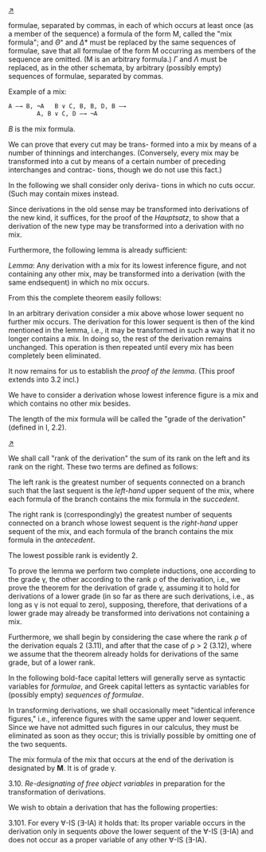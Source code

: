 <!--  <../page-segments/299-left.md> -->
[↗](../image-segments/299-left.png)


formulae, separated by commas, in each of which
occurs at least once (as a member of the sequence)
a formula of the form M, called the "mix formula";
and *Θ*⁺ and *Δ** must be replaced by the same
sequences of formulae, save that all formulae of the
form M occurring as members of the sequence are
omitted. (M is an arbitrary formula.) *Γ* and *Λ* must
be replaced, as in the other schemata, by arbitrary
(possibly empty) sequences of formulae, separated
by commas.

Example of a mix:

```txt
A —→ B, ¬A   B ∨ C, B, B, D, B —→
        A, B ∨ C, D —→ ¬A
```

*B* is the mix formula.

We can prove that every cut may be trans-
formed into a mix by means of a number of
thinnings and interchanges. (Conversely, every mix
may be transformed into a cut by means of a certain
number of preceding interchanges and contrac-
tions, though we do not use this fact.)

In the following we shall consider only deriva-
tions in which no cuts occur. (Such may
contain mixes instead.

Since derivations in the old sense may be
transformed into derivations of the new kind, it
suffices, for the proof of the *Hauptsatz*, to show that
a derivation of the new type may be transformed
into a derivation with no mix.

Furthermore, the following lemma is already
sufficient:

*Lemma*: Any derivation with a mix for its
lowest inference figure, and not containing any
other mix, may be transformed into a derivation
(with the same endsequent) in which no mix
occurs.

From this the complete theorem easily follows:

In an arbitrary derivation consider a mix above
whose lower sequent no further mix occurs. The
derivation for this lower sequent is then of the kind
mentioned in the lemma, i.e., it may be transformed
in such a way that it no longer contains a mix. In
doing so, the rest of the derivation remains
unchanged. This operation is then repeated until
every mix has been completely been eliminated.

It now remains for us to establish the *proof of the
lemma*. (This proof extends into 3.2 incl.)

We have to consider a derivation whose lowest
inference figure is a mix and which contains no
other mix besides.

The length of the mix formula will be called the
"grade of the derivation" (defined in I, 2.2).

<!--  <../page-segments/299-right.md> -->
[↗](../image-segments/299-right.png)


We shall call "rank of the derivation" the sum of
its rank on the left and its rank on the right. These
two terms are defined as follows:

The left rank is the greatest number of sequents
connected on a branch such that the last sequent is
the *left-hand* upper sequent of the mix, where each
formula of the branch contains the mix formula in
the *succedent*.

The right rank is (correspondingly) the greatest
number of sequents connected on a branch whose
lowest sequent is the *right-hand* upper sequent of the
mix, and each formula of the branch contains the
mix formula in the *antecedent*.

The lowest possible rank is evidently 2.

To prove the lemma we perform two complete
inductions, one according to the grade γ, the
other according to the rank ρ of the derivation,
i.e., we prove the theorem for the derivation of
grade γ, assuming it to hold for derivations of a
lower grade (in so far as there are such derivations,
i.e., as long as γ is not equal to zero), supposing,
therefore, that derivations of a lower grade may
already be transformed into derivations not
containing a mix.

Furthermore, we shall begin by considering the
case where the rank ρ of the derivation equals 2
(3.11), and after that the case of ρ > 2 (3.12),
where we assume that the theorem already holds
for derivations of the same grade, but of a lower
rank.

In the following bold-face capital letters will
generally serve as syntactic variables for *formulae*,
and Greek capital letters as syntactic variables for
(possibly empty) *sequences of formulae*.

In transforming derivations, we shall occasionally
meet "identical inference figures," i.e., inference
figures with the same upper and lower sequent.
Since we have not admitted such figures in our
calculus, they must be eliminated as soon as they
occur; this is trivially possible by omitting one of
the two sequents.

The mix formula of the mix that occurs at the
end of the derivation is designated by **M**. It is of
grade γ.

3.10. *Re-designating of free object variables* in
preparation for the transformation of derivations.

We wish to obtain a derivation that has the
following properties:

3.101. For every ∀-IS (∃-IA) it holds that:
Its proper variable occurs in the derivation only
in sequents *above* the lower sequent of the ∀-IS
(∃-IA) and does not occur as a proper variable of
any other ∀-IS (∃-IA).

